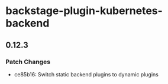# backstage-plugin-kubernetes-backend

## 0.12.3

### Patch Changes

- ce85b16: Switch static backend plugins to dynamic plugins
